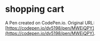 # shopping cart

A Pen created on CodePen.io. Original URL: [https://codepen.io/dv5198/pen/MWEjQPY](https://codepen.io/dv5198/pen/MWEjQPY).


